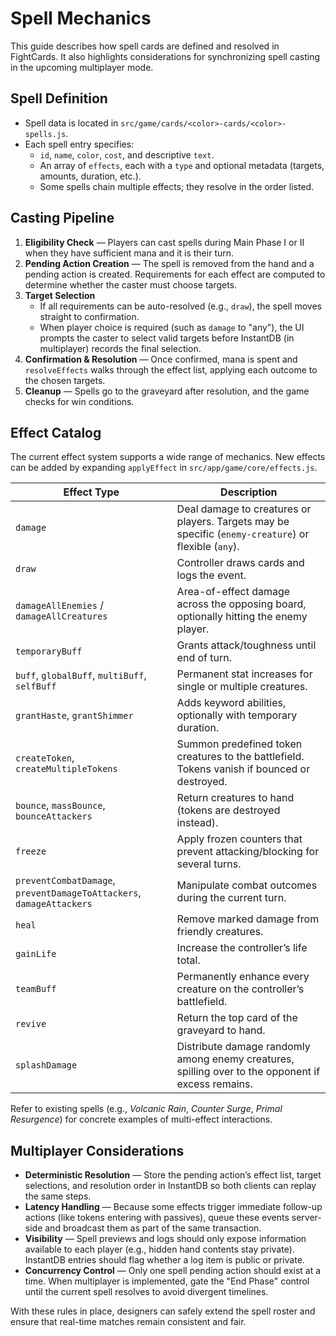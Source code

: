 # Spell Mechanics

This guide describes how spell cards are defined and resolved in FightCards. It also highlights considerations for synchronizing spell casting in the upcoming multiplayer mode.

## Spell Definition
- Spell data is located in `src/game/cards/<color>-cards/<color>-spells.js`.
- Each spell entry specifies:
  - `id`, `name`, `color`, `cost`, and descriptive `text`.
  - An array of `effects`, each with a `type` and optional metadata (targets, amounts, duration, etc.).
  - Some spells chain multiple effects; they resolve in the order listed.

## Casting Pipeline
1. **Eligibility Check** — Players can cast spells during Main Phase I or II when they have sufficient mana and it is their turn.
2. **Pending Action Creation** — The spell is removed from the hand and a pending action is created. Requirements for each effect are computed to determine whether the caster must choose targets.
3. **Target Selection**
   - If all requirements can be auto-resolved (e.g., `draw`), the spell moves straight to confirmation.
   - When player choice is required (such as `damage` to "any"), the UI prompts the caster to select valid targets before InstantDB (in multiplayer) records the final selection.
4. **Confirmation & Resolution** — Once confirmed, mana is spent and `resolveEffects` walks through the effect list, applying each outcome to the chosen targets.
5. **Cleanup** — Spells go to the graveyard after resolution, and the game checks for win conditions.

## Effect Catalog
The current effect system supports a wide range of mechanics. New effects can be added by expanding `applyEffect` in `src/app/game/core/effects.js`.

| Effect Type | Description |
|-------------|-------------|
| `damage` | Deal damage to creatures or players. Targets may be specific (`enemy-creature`) or flexible (`any`). |
| `draw` | Controller draws cards and logs the event. |
| `damageAllEnemies` / `damageAllCreatures` | Area-of-effect damage across the opposing board, optionally hitting the enemy player. |
| `temporaryBuff` | Grants attack/toughness until end of turn. |
| `buff`, `globalBuff`, `multiBuff`, `selfBuff` | Permanent stat increases for single or multiple creatures. |
| `grantHaste`, `grantShimmer` | Adds keyword abilities, optionally with temporary duration. |
| `createToken`, `createMultipleTokens` | Summon predefined token creatures to the battlefield. Tokens vanish if bounced or destroyed. |
| `bounce`, `massBounce`, `bounceAttackers` | Return creatures to hand (tokens are destroyed instead). |
| `freeze` | Apply frozen counters that prevent attacking/blocking for several turns. |
| `preventCombatDamage`, `preventDamageToAttackers`, `damageAttackers` | Manipulate combat outcomes during the current turn. |
| `heal` | Remove marked damage from friendly creatures. |
| `gainLife` | Increase the controller’s life total. |
| `teamBuff` | Permanently enhance every creature on the controller’s battlefield. |
| `revive` | Return the top card of the graveyard to hand. |
| `splashDamage` | Distribute damage randomly among enemy creatures, spilling over to the opponent if excess remains. |

Refer to existing spells (e.g., *Volcanic Rain*, *Counter Surge*, *Primal Resurgence*) for concrete examples of multi-effect interactions.

## Multiplayer Considerations
- **Deterministic Resolution** — Store the pending action’s effect list, target selections, and resolution order in InstantDB so both clients can replay the same steps.
- **Latency Handling** — Because some effects trigger immediate follow-up actions (like tokens entering with passives), queue these events server-side and broadcast them as part of the same transaction.
- **Visibility** — Spell previews and logs should only expose information available to each player (e.g., hidden hand contents stay private). InstantDB entries should flag whether a log item is public or private.
- **Concurrency Control** — Only one spell pending action should exist at a time. When multiplayer is implemented, gate the "End Phase" control until the current spell resolves to avoid divergent timelines.

With these rules in place, designers can safely extend the spell roster and ensure that real-time matches remain consistent and fair.
